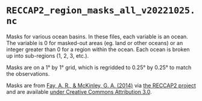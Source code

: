 
# `RECCAP2_region_masks_all_v20221025.nc`

Masks for various ocean basins. In these files, each variable is an ocean. The variable is 0 for masked-out areas (eg. land or other oceans) or an integer greater than 0 for a region within the ocean. Each ocean is broken up into sub-regions (1, 2, 3, etc.).

Masks are on a 1° by 1° grid, which is regridded to 0.25° by 0.25° to match the observations.

Masks are from [Fay, A. R., & McKinley, G. A. (2014)](https://doi.org/10.5194/essd-6-273-2014) via [the RECCAP2 project](https://github.com/RECCAP2-ocean/R2-shared-resources/) and are available [under Creative Commons Attribution 3.0](https://doi.pangaea.de/10.1594/PANGAEA.828650).
